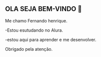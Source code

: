 ## OLA SEJA BEM-VINDO 👋

Me chamo Fernando henrique.

-Estou esutudando no Alura.

-estou aqui para aprender e me desenvolver.

Obrigado pela atenção.
